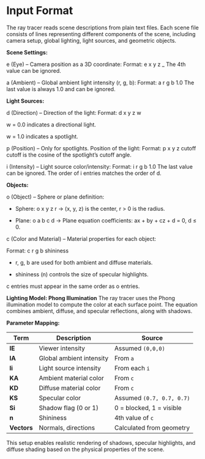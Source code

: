 # Input Format

The ray tracer reads scene descriptions from plain text files. Each scene file consists of lines representing different components of the scene, including camera setup, global lighting, light sources, and geometric objects.

**Scene Settings:**

e (Eye) – Camera position as a 3D coordinate:
Format: e x y z _
The 4th value can be ignored.

a (Ambient) – Global ambient light intensity (r, g, b):
Format: a r g b 1.0
The last value is always 1.0 and can be ignored.

**Light Sources:**

d (Direction) – Direction of the light:
Format: d x y z w

w = 0.0 indicates a directional light.

w = 1.0 indicates a spotlight.

p (Position) – Only for spotlights. Position of the light:
Format: p x y z cutoff
cutoff is the cosine of the spotlight’s cutoff angle.

i (Intensity) – Light source color/intensity:
Format: i r g b 1.0
The last value can be ignored.
The order of i entries matches the order of d.

**Objects:**

o (Object) – Sphere or plane definition:

* Sphere: o x y z r → (x, y, z) is the center, r > 0 is the radius.

* Plane: o a b c d → Plane equation coefficients: ax + by + cz + d = 0, d ≤ 0.

c (Color and Material) – Material properties for each object:

Format: c r g b shininess

* r, g, b are used for both ambient and diffuse materials.

* shininess (n) controls the size of specular highlights.

c entries must appear in the same order as o entries.

**Lighting Model: Phong Illumination**
The ray tracer uses the Phong illumination model to compute the color at each surface point. The equation combines ambient, diffuse, and specular reflections, along with shadows.

**Parameter Mapping:**

| Term        | Description              | Source                    |
| ----------- | ------------------------ | ------------------------- |
| **IE**      | Viewer intensity         | Assumed `(0,0,0)`         |
| **IA**      | Global ambient intensity | From `a`                  |
| **li**      | Light source intensity   | From each `i`             |
| **KA**      | Ambient material color   | From `c`                  |
| **KD**      | Diffuse material color   | From `c`                  |
| **KS**      | Specular color           | Assumed `(0.7, 0.7, 0.7)` |
| **Si**      | Shadow flag (0 or 1)     | 0 = blocked, 1 = visible  |
| **n**       | Shininess                | 4th value of `c`          |
| **Vectors** | Normals, directions      | Calculated from geometry  |

This setup enables realistic rendering of shadows, specular highlights, and diffuse shading based on the physical properties of the scene.
